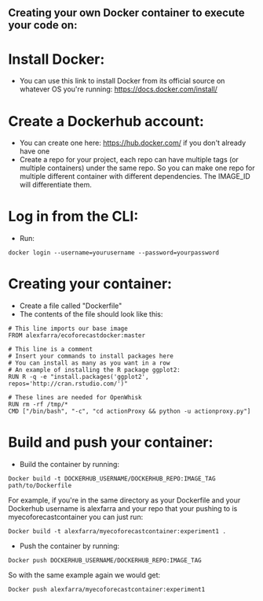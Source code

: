 ## Creating your own Docker container to execute your code on:

# Install Docker:
- You can use this link to install Docker from its official source on whatever OS you're running: https://docs.docker.com/install/

# Create a Dockerhub account:
- You can create one here: https://hub.docker.com/ if you don't already have one
- Create a repo for your project, each repo can have multiple tags (or multiple containers) under the same repo. So you can make one repo for multiple different container with different dependencies. The IMAGE_ID will differentiate them.

# Log in from the CLI:
- Run: 
```
docker login --username=yourusername --password=yourpassword
```

# Creating your container:
- Create a file called "Dockerfile"
- The contents of the file should look like this: 
```
# This line imports our base image
FROM alexfarra/ecoforecastdocker:master

# This line is a comment
# Insert your commands to install packages here
# You can install as many as you want in a row
# An example of installing the R package ggplot2:
RUN R -q -e "install.packages('ggplot2', repos='http://cran.rstudio.com/')"

# These lines are needed for OpenWhisk
RUN rm -rf /tmp/*
CMD ["/bin/bash", "-c", "cd actionProxy && python -u actionproxy.py"]
```

# Build and push your container:
- Build the container by running:
```
Docker build -t DOCKERHUB_USERNAME/DOCKERHUB_REPO:IMAGE_TAG path/to/Dockerfile
```
For example, if you're in the same directory as your Dockerfile and your Dockerhub username is alexfarra and your repo that your pushing to is myecoforecastcontainer you can just run:
```
Docker build -t alexfarra/myecoforecastcontainer:experiment1 .
```
- Push the container by running:
```
Docker push DOCKERHUB_USERNAME/DOCKERHUB_REPO:IMAGE_TAG
```
So with the same example again we would get:
```
Docker push alexfarra/myecoforecastcontainer:experiment1
```

